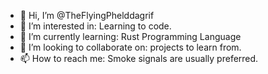 - 👋 Hi, I’m @TheFlyingPhelddagrif
- 👀 I’m interested in: Learning to code.
- 🌱 I’m currently learning: Rust Programming Language
- 💞️ I’m looking to collaborate on: projects to learn from.
- 📫 How to reach me: Smoke signals are usually preferred.

<!---
TheFlyingPhelddagrif/TheFlyingPhelddagrif is a ✨ special ✨ repository because its `README.md` (this file) appears on your GitHub profile.
You can click the Preview link to take a look at your changes.
--->
